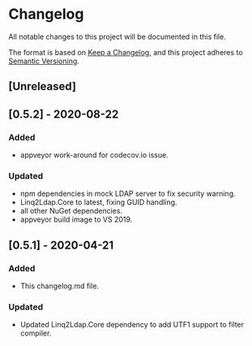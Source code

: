 # Changelog
All notable changes to this project will be documented in this file.

The format is based on [Keep a Changelog](https://keepachangelog.com/en/1.0.0/),
and this project adheres to [Semantic Versioning](https://semver.org/spec/v2.0.0.html).

## [Unreleased]

## [0.5.2] - 2020-08-22
### Added
 - appveyor work-around for codecov.io issue.

### Updated
 - npm dependencies in mock LDAP server to fix security warning.
 - Linq2Ldap.Core to latest, fixing GUID handling.
 - all other NuGet dependencies.
 - appveyor build image to VS 2019.

## [0.5.1] - 2020-04-21
### Added
 - This changelog.md file.

### Updated
 - Updated Linq2Ldap.Core dependency to add UTF1 support to filter compiler.